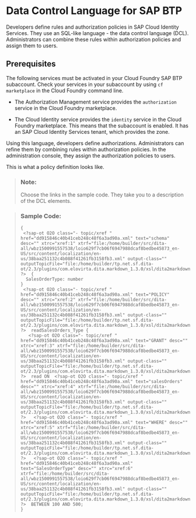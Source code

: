 <!-- loio38baa251132c4b088f41261fb3158fb3 -->

# Data Control Language for SAP BTP

Developers define rules and authorization policies in SAP Cloud Identity Services. They use an SQL-like language - the data control language \(DCL\). Administrators can combine these rules within authorization policies and assign them to users.



<a name="loio38baa251132c4b088f41261fb3158fb3__section_dft_thn_5pb"/>

## Prerequisites

The following services must be activated in your Cloud Foundry SAP BTP subaccount. Check your services in your subaccount by using `cf marketplace` in the Cloud Foundry command line.

-   The Authorization Management service provides the `authorization` service in the Cloud Foundry marketplace.

-   The Cloud Identity service provides the `identity` service in the Cloud Foundry marketplace. This means that the subaccount is enabled. It has an SAP Cloud Identity Services tenant, which provides the zone.




Using this language, developers define authorizations. Administrators can refine them by combining rules within authorization policies. In the administration console, they assign the authorization policies to users.

This is what a policy definition looks like.

> ### Note:  
> Choose the links in the sample code. They take you to a description of the DCL elements.

> ### Sample Code:  
> ```
> {
>  <?sap-ot O2O class="- topic/xref " href="dd915846c40b41ceb248c48f6a3ad90a.xml" text="schema" desc="" xtrc="xref:1" xtrf="file:/home/builder/src/dita-all/wbz1500991557538/loio629f7cb06f6947988dcaf8bedbe45873_en-US/src/content/localization/en-us/38baa251132c4b088f41261fb3158fb3.xml" output-class="" outputTopicFile="file:/home/builder/tp.net.sf.dita-ot/2.3/plugins/com.elovirta.dita.markdown_1.3.0/xsl/dita2markdownImpl.xsl" ?>  {
> 	SalesOrderType: number
> }
>  <?sap-ot O2O class="- topic/xref " href="dd915846c40b41ceb248c48f6a3ad90a.xml" text="POLICY" desc="" xtrc="xref:2" xtrf="file:/home/builder/src/dita-all/wbz1500991557538/loio629f7cb06f6947988dcaf8bedbe45873_en-US/src/content/localization/en-us/38baa251132c4b088f41261fb3158fb3.xml" output-class="" outputTopicFile="file:/home/builder/tp.net.sf.dita-ot/2.3/plugins/com.elovirta.dita.markdown_1.3.0/xsl/dita2markdownImpl.xsl" ?>  readSalesOrders_Type {
> 	 <?sap-ot O2O class="- topic/xref " href="dd915846c40b41ceb248c48f6a3ad90a.xml" text="GRANT" desc="" xtrc="xref:3" xtrf="file:/home/builder/src/dita-all/wbz1500991557538/loio629f7cb06f6947988dcaf8bedbe45873_en-US/src/content/localization/en-us/38baa251132c4b088f41261fb3158fb3.xml" output-class="" outputTopicFile="file:/home/builder/tp.net.sf.dita-ot/2.3/plugins/com.elovirta.dita.markdown_1.3.0/xsl/dita2markdownImpl.xsl" ?>  read ON  <?sap-ot O2O class="- topic/xref " href="dd915846c40b41ceb248c48f6a3ad90a.xml" text="salesOrders" desc="" xtrc="xref:4" xtrf="file:/home/builder/src/dita-all/wbz1500991557538/loio629f7cb06f6947988dcaf8bedbe45873_en-US/src/content/localization/en-us/38baa251132c4b088f41261fb3158fb3.xml" output-class="" outputTopicFile="file:/home/builder/tp.net.sf.dita-ot/2.3/plugins/com.elovirta.dita.markdown_1.3.0/xsl/dita2markdownImpl.xsl" ?>   <?sap-ot O2O class="- topic/xref " href="dd915846c40b41ceb248c48f6a3ad90a.xml" text="WHERE" desc="" xtrc="xref:5" xtrf="file:/home/builder/src/dita-all/wbz1500991557538/loio629f7cb06f6947988dcaf8bedbe45873_en-US/src/content/localization/en-us/38baa251132c4b088f41261fb3158fb3.xml" output-class="" outputTopicFile="file:/home/builder/tp.net.sf.dita-ot/2.3/plugins/com.elovirta.dita.markdown_1.3.0/xsl/dita2markdownImpl.xsl" ?>   <?sap-ot O2O class="- topic/xref " href="dd915846c40b41ceb248c48f6a3ad90a.xml" text="SalesOrderType" desc="" xtrc="xref:6" xtrf="file:/home/builder/src/dita-all/wbz1500991557538/loio629f7cb06f6947988dcaf8bedbe45873_en-US/src/content/localization/en-us/38baa251132c4b088f41261fb3158fb3.xml" output-class="" outputTopicFile="file:/home/builder/tp.net.sf.dita-ot/2.3/plugins/com.elovirta.dita.markdown_1.3.0/xsl/dita2markdownImpl.xsl" ?>  BETWEEN 100 AND 500;
> }
> ```

